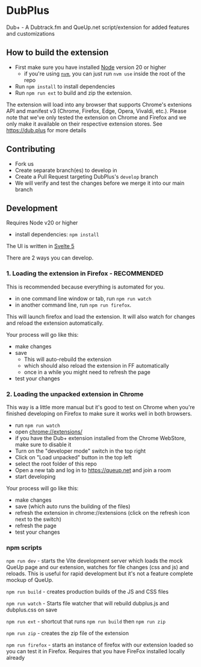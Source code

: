 # DubPlus

Dub+ - A Dubtrack.fm and QueUp.net script/extension for added features and customizations

## How to build the extension

- First make sure you have installed [Node](https://nodejs.org/) version 20 or higher
  - if you're using [`nvm`](https://github.com/nvm-sh/nvm), you can just run `nvm use` inside the root of the repo
- Run `npm install` to install dependencies
- Run `npm run ext` to build and zip the extension.

The extension will load into any browser that supports Chrome's extenions API and manifest v3 (Chrome, Firefox, Edge, Opera, Vivaldi, etc.). Please note that we've only tested the extension on Chrome and Firefox and we only make it available on their respective extension stores. See https://dub.plus for more details

## Contributing

- Fork us
- Create separate branch(es) to develop in
- Create a Pull Request targeting DubPlus's `develop` branch
- We will verify and test the changes before we merge it into our main branch

## Development

Requires Node v20 or higher

- install dependencies: `npm install`

The UI is written in [Svelte 5](https://svelte.dev/docs/svelte/overview)

There are 2 ways you can develop.

### 1. Loading the extension in Firefox - RECOMMENDED

This is recommended because everything is automated for you.

- in one command line window or tab, run `npm run watch`
- in another command line, run `npm run firefox`.

This will launch firefox and load the extension. It will also watch for changes and reload the extension automatically.

Your process will go like this:

- make changes
- save
  - This will auto-rebuild the extension
  - which should also reload the extension in FF automatically
  - once in a while you might need to refresh the page
- test your changes

### 2. Loading the unpacked extension in Chrome

This way is a little more manual but it's good to test on Chrome when you're finished developing on Firefox to make sure it works well in both browsers.

- run `npm run watch`
- open [chrome://extensions/](chrome://extensions/)
- if you have the Dub+ extension installed from the Chrome WebStore, make sure to disable it
- Turn on the "developer mode" switch in the top right
- Click on "Load unpacked" button in the top left
- select the root folder of this repo
- Open a new tab and log in to https://queup.net and join a room
- start developing

Your process will go like this:

- make changes
- save (which auto runs the building of the files)
- refresh the extension in chrome://extensions (click on the refresh icon next to the switch)
- refresh the page
- test your changes

### npm scripts

`npm run dev` - starts the Vite development server which loads the mock QueUp page and our extension, watches for file changes (css and js) and reloads. This is useful for rapid development but it's not a feature complete mockup of QueUp.

`npm run build` - creates production builds of the JS and CSS files

`npm run watch` - Starts file watcher that will rebuild dubplus.js and dubplus.css on save

`npm run ext` - shortcut that runs `npm run build` then `npm run zip`

`npm run zip` - creates the zip file of the extension

`npm run firefox` - starts an instance of firefox with our extension loaded so you can test it in Firefox. Requires that you have FireFox installed locally already
